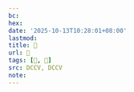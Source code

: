```yaml
---
bc:
hex:
date: '2025-10-13T10:28:01+08:00'
lastmod:
title: 􄰮
url: 􄰮
tags: [𦦝, 𦦧]
src: DCCV, DCCV
note:
---
```

